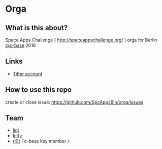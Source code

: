 # Orga

## What is this about?

Space Apps Challenge ( http://spaceappschallenge.org/ ) orga for Berlin [@c-base](https://en.wikipedia.org/wiki/C-base) 2016

## Links

 - [Titter account](https://twitter.com/SpaceAppsBerlin)

## How to use this repo

create or close issue: https://github.com/SpcAppsBln/orga/issues

## Team

- [ligi](https://github.com/ligi)
- [letty](https://github.com/letty)
- [ri0t](https://github.com/ri0t) ( c-base key member ) 
